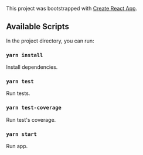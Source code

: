 This project was bootstrapped with [Create React App](https://github.com/facebook/create-react-app).

## Available Scripts

In the project directory, you can run:

### `yarn install`

Install dependencies.

### `yarn test`

Run tests.

### `yarn test-coverage`

Run test's coverage.

### `yarn start`

Run app.
